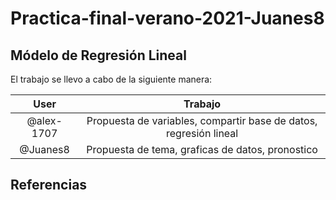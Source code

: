 # Practica-final-verano-2021-Juanes8
## Módelo de Regresión Lineal 

El trabajo se llevo a cabo de la siguiente manera:

|User| Trabajo|
|:---:|:---:|
|@alex-1707|	Propuesta de variables, compartir base de datos, regresión lineal|
|@Juanes8 |	Propuesta de tema, graficas de datos, pronostico|

## Referencias

